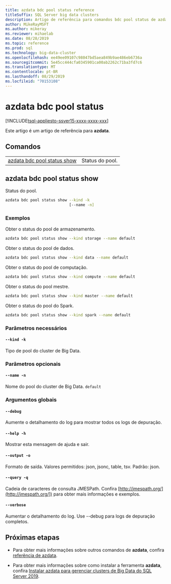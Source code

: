 ```yaml
---
title: azdata bdc pool status reference
titleSuffix: SQL Server big data clusters
description: Artigo de referência para comandos bdc pool status de azdata.
author: MikeRayMSFT
ms.author: mikeray
ms.reviewer: mihaelab
ms.date: 08/28/2019
ms.topic: reference
ms.prod: sql
ms.technology: big-data-cluster
ms.openlocfilehash: ee49ee09107c98047bd5aea849b9ae486eb6736a
ms.sourcegitcommit: 5e45cc444cfa0345901ca00ab2262c71ba3fd7c6
ms.translationtype: MT
ms.contentlocale: pt-BR
ms.lasthandoff: 08/29/2019
ms.locfileid: "70153108"
---
```

# <a name="azdata-bdc-pool-status"></a>azdata bdc pool status

[!INCLUDE[tsql-appliesto-ssver15-xxxx-xxxx-xxx](../includes/tsql-appliesto-ssver15-xxxx-xxxx-xxx.md)] 

Este artigo é um artigo de referência para **azdata**. 

## <a name="commands"></a>Comandos
|     |     |
| --- | --- |
[azdata bdc pool status show](#azdata-bdc-pool-status-show) | Status do pool.
## <a name="azdata-bdc-pool-status-show"></a>azdata bdc pool status show
Status do pool.
```bash
azdata bdc pool status show --kind -k 
                            [--name -n]
```
### <a name="examples"></a>Exemplos
Obter o status do pool de armazenamento.
```bash
azdata bdc pool status show --kind storage --name default
```
Obter o status do pool de dados.
```bash
azdata bdc pool status show --kind data --name default
```
Obter o status do pool de computação.
```bash
azdata bdc pool status show --kind compute --name default
```
Obter o status do pool mestre.
```bash
azdata bdc pool status show --kind master --name default
```
Obter o status do pool do Spark.
```bash
azdata bdc pool status show --kind spark --name default
```
### <a name="required-parameters"></a>Parâmetros necessários
#### `--kind -k`
Tipo de pool do cluster de Big Data.
### <a name="optional-parameters"></a>Parâmetros opcionais
#### `--name -n`
Nome do pool do cluster de Big Data.
`default`
### <a name="global-arguments"></a>Argumentos globais
#### `--debug`
Aumente o detalhamento do log para mostrar todos os logs de depuração.
#### `--help -h`
Mostrar esta mensagem de ajuda e sair.
#### `--output -o`
Formato de saída.  Valores permitidos: json, jsonc, table, tsv.  Padrão: json.
#### `--query -q`
Cadeia de caracteres de consulta JMESPath. Confira [http://jmespath.org/](http://jmespath.org/]) para obter mais informações e exemplos.
#### `--verbose`
Aumentar o detalhamento do log. Use --debug para logs de depuração completos.

## <a name="next-steps"></a>Próximas etapas

- Para obter mais informações sobre outros comandos de **azdata**, confira [referência de azdata](reference-azdata.md). 

- Para obter mais informações sobre como instalar a ferramenta **azdata**, confira [Instalar azdata para gerenciar clusters de Big Data do SQL Server 2019](deploy-install-azdata.md).

